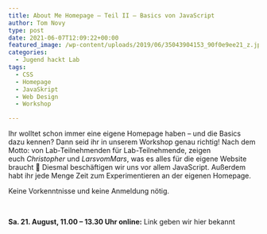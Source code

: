 ```yaml
---
title: About Me Homepage – Teil II – Basics von JavaScript
author: Tom Novy
type: post
date: 2021-06-07T12:09:22+00:00
featured_image: /wp-content/uploads/2019/06/35043904153_90f0e9ee21_z.jpg
categories:
  - Jugend hackt Lab
tags:
  - CSS
  - Homepage
  - JavaSkript
  - Web Design
  - Workshop

---
```

Ihr wolltet schon immer eine eigene Homepage haben – und die Basics dazu kennen? Dann seid ihr in unserem Workshop genau richtig! Nach dem Motto: von Lab-Teilnehmenden für Lab-Teilnehmende, zeigen euch _Christopher_ und _LarsvomMars_, was es alles für die eigene Website braucht &#x1f642; Diesmal beschäftigen wir uns vor allem JavaScript. Außerdem habt ihr jede Menge Zeit zum Experimentieren an der eigenen Homepage.

Keine Vorkenntnisse und keine Anmeldung nötig.

&nbsp;

**Sa. 21. August, 11.00 &#8211; 13.30 Uhr online:** Link geben wir hier bekannt

&nbsp;
